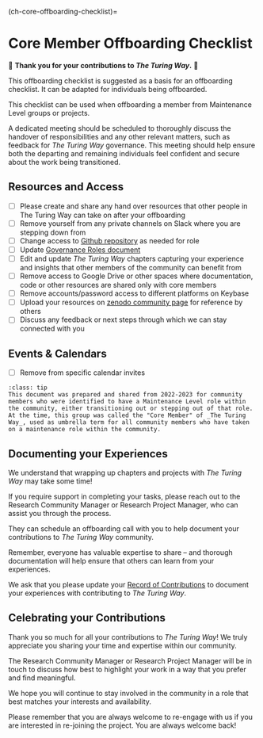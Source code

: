 (ch-core-offboarding-checklist)=
# Core Member Offboarding Checklist

🌙 **Thank you for your contributions to *The Turing Way*.** 🌙

This offboarding checklist is suggested as a basis for an offboarding checklist. It can be adapted for individuals being offboarded.

This checklist can be used when offboarding a member from Maintenance Level groups or projects.

A dedicated meeting should be scheduled to thoroughly discuss the handover of responsibilities and any other relevant matters, such as feedback for _The Turing Way_ governance.
This meeting should help ensure both the departing and remaining individuals feel confident and secure about the work being transitioned.

## Resources and Access

- [ ] Please create and share any hand over resources that other people in The Turing Way can take on after your offboarding
- [ ] Remove yourself from any private channels on Slack where you are stepping down from
- [ ] Change access to [Github repository](https://github.com/alan-turing-institute/the-turing-way) as needed for role
- [ ] Update [Governance Roles document](https://github.com/the-turing-way/the-turing-way/blob/main/GOVERNANCE_ROLES.md)
- [ ] Edit and update _The Turing Way_ chapters capturing your experience and insights that other members of the community can benefit from
- [ ] Remove access to Google Drive or other spaces where documentation, code or other resources are shared only with core members
- [ ] Remove accounts/password access to different platforms on Keybase
- [ ] Upload your resources on [zenodo community page](https://zenodo.org/communities/the-turing-way/?page=1&size=20) for reference by others
- [ ] Discuss any feedback or next steps through which we can stay connected with you

## Events & Calendars
- [ ] Remove from specific calendar invites

```{admonition} Note
:class: tip
This document was prepared and shared from 2022-2023 for community members who were identified to have a Maintenance Level role within the community, either transitioning out or stepping out of that role.
At the time, this group was called the "Core Member" of _The Turing Way_, used as umbrella term for all community members who have taken on a maintenance role within the community.
```

## Documenting your Experiences

We understand that wrapping up chapters and projects with _The Turing Way_ may take some time!

If you require support in completing your tasks, please reach out to the Research Community Manager or Research Project Manager, who can assist you through the process.

They can schedule an offboarding call with you to help document your contributions to _The Turing Way_ community.

Remember, everyone has valuable expertise to share – and thorough documentation will help ensure that others can learn from your experiences.

We ask that you please update your [Record of Contributions](https://the-turing-way.netlify.app/afterword/contributors-record.html) to document your experiences with contributing to _The Turing Way_.

## Celebrating your Contributions

Thank you so much for all your contributions to *The Turing Way*! We truly appreciate you sharing your time and expertise within our community.

The Research Community Manager or Research Project Manager will be in touch to discuss how best to highlight your work in a way that you prefer and find meaningful.

We hope you will continue to stay involved in the community in a role that best matches your interests and availability.

Please remember that you are always welcome to re-engage with us if you are interested in re-joining the project. You are always welcome back!
